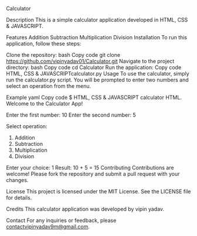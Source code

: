 
Calculator

Description
This is a simple calculator application developed in HTML, CSS & JAVASCRIPT.

Features
Addition
Subtraction
Multiplication
Division
Installation
To run this application, follow these steps:

Clone the repository:
bash
Copy code
git clone https://github.com/vipinyadav01/Calculator.git
Navigate to the project directory:
bash
Copy code
cd Calculator
Run the application:
Copy code
 HTML, CSS & JAVASCRIPTcalculator.py
Usage
To use the calculator, simply run the calculator.py script. You will be prompted to enter two numbers and select an operation from the menu.

Example
yaml
Copy code
$  HTML, CSS & JAVASCRIPT calculator HTML.
Welcome to the Calculator App!

Enter the first number: 10
Enter the second number: 5

Select operation:
1. Addition
2. Subtraction
3. Multiplication
4. Division

Enter your choice: 1
Result: 10 + 5 = 15
Contributing
Contributions are welcome! Please fork the repository and submit a pull request with your changes.

License
This project is licensed under the MIT License. See the LICENSE file for details.

Credits
This calculator application was developed by vipin yadav.

Contact
For any inquiries or feedback, please contactvipinyadav9m@gmail.com.

